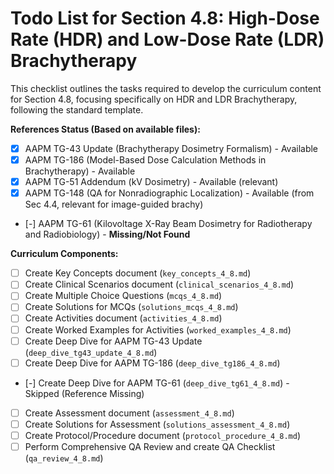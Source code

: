 # Todo List for Section 4.8: High-Dose Rate (HDR) and Low-Dose Rate (LDR) Brachytherapy

This checklist outlines the tasks required to develop the curriculum content for Section 4.8, focusing specifically on HDR and LDR Brachytherapy, following the standard template.

**References Status (Based on available files):**
- [X] AAPM TG-43 Update (Brachytherapy Dosimetry Formalism) - Available
- [X] AAPM TG-186 (Model-Based Dose Calculation Methods in Brachytherapy) - Available
- [X] AAPM TG-51 Addendum (kV Dosimetry) - Available (relevant)
- [X] AAPM TG-148 (QA for Nonradiographic Localization) - Available (from Sec 4.4, relevant for image-guided brachy)
- [-] AAPM TG-61 (Kilovoltage X-Ray Beam Dosimetry for Radiotherapy and Radiobiology) - **Missing/Not Found**

**Curriculum Components:**
- [ ] Create Key Concepts document (`key_concepts_4_8.md`)
- [ ] Create Clinical Scenarios document (`clinical_scenarios_4_8.md`)
- [ ] Create Multiple Choice Questions (`mcqs_4_8.md`)
- [ ] Create Solutions for MCQs (`solutions_mcqs_4_8.md`)
- [ ] Create Activities document (`activities_4_8.md`)
- [ ] Create Worked Examples for Activities (`worked_examples_4_8.md`)
- [ ] Create Deep Dive for AAPM TG-43 Update (`deep_dive_tg43_update_4_8.md`)
- [ ] Create Deep Dive for AAPM TG-186 (`deep_dive_tg186_4_8.md`)
- [-] Create Deep Dive for AAPM TG-61 (`deep_dive_tg61_4_8.md`) - Skipped (Reference Missing)
- [ ] Create Assessment document (`assessment_4_8.md`)
- [ ] Create Solutions for Assessment (`solutions_assessment_4_8.md`)
- [ ] Create Protocol/Procedure document (`protocol_procedure_4_8.md`)
- [ ] Perform Comprehensive QA Review and create QA Checklist (`qa_review_4_8.md`)
